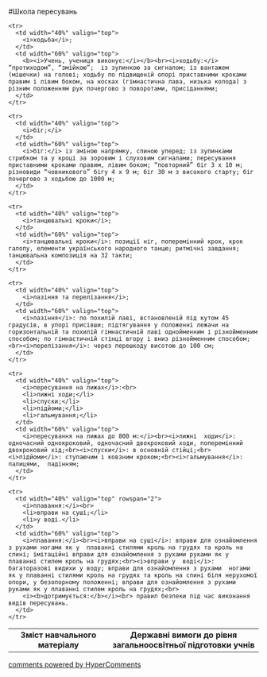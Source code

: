 <div id="hypercomments_widget" class="js-hypercomments-widget invisible"></div>

#Школа пересувань

<table>
  <body>
    <tr>
      <td width="40%" align="center">
        <b>Зміст навчального матеріалу</b>
      </td>
      <td width="60%" align="center" valign="top">
        <b>Державні вимоги до рівня загальноосвітньої підготовки учнів</b>
      </td>
    </tr>

    <tr>
      <td width="40%" valign="top">
        <i>ходьба</i>;
      </td>
      <td width="60%" valign="top">
        <b><i>Учень, учениця виконує:</i></b><br><i>ходьбу:</i> “протиходом”, “змійкою”;  із зупинкою за сигналом; із вантажем (мішечки) на голові; ходьбу по підвищеній опорі приставними кроками правим і лівим боком, на носках (гімнастична лава, низька колода) з різним положенням рук почергово з поворотами, присіданнями;
      </td>
    </tr>

    <tr>
      <td width="40%" valign="top">
        <i>біг;</i>
      </td>
      <td width="60%" valign="top">
        <i>біг:</i> із зміною напрямку, спиною уперед; із зупинками стрибком та у кроці за зоровим і слуховим сигналами; пересування приставними кроками правим, лівим боком; “повторний” біг 3 х 10 м; різновиди “човникового” бігу 4 х 9 м; біг 30 м з високого старту; біг почергово з ходьбою до 1000 м;
      </td>
    </tr>

    <tr>
      <td width="40%" valign="top">
        <i>танцювальні кроки</i>;
      </td>
      <td width="60%" valign="top">
        <i>танцювальні кроки</i>: позиції ніг, поперемінний крок, крок галопу, елементи українського народного танцю; ритмічні завдання; танцювальна композиція на 32 такти;
      </td>
    </tr>

    <tr>
      <td width="40%" valign="top">
        <i>лазіння та перелізання</i>;
      </td>
      <td width="60%" valign="top">
        <i>лазіння</i>: по похилій лаві, встановленій під кутом 45 градусів, в упорі присівши; підтягування у положенні лежачи на горизонтальній та похилій гімнастичній лаві однойменним і різнойменним способом; по гімнастичній стінці вгору і вниз різнойменним способом;<br><i>перелізання</i>: через перешкоду висотою до 100 см;
      </td>
    </tr>

    <tr>
      <td width="40%" valign="top">
        <i>пересування на лижах</i>:<br>
        <li>лижні ходи;</li>
        <li>спуски;</li>
        <li>підйоми;</li>
        <li>гальмування;</li>
      </td>
      <td width="60%" valign="top">
        <i>пересування на лижах до 800 м:</i><br><i>лижні  ходи</i>: одночасний однокроковий, одночасний двокроковий ходи, поперемінний двокроковий хід;<br><i>спуски</i>: в основній стійці;<br><i>підйоми</i>: cтупаючим і ковзним кроком;<br><i>гальмування</i>: палицями,  падінням;
      </td>
    </tr>

    <tr>
      <td width="40%" valign="top" rowspan="2">
        <i>плавання:</i><br>
        <li>вправи на суші;</li>
        <li>у воді.</li>
      </td>
      <td width="60%" valign="top">
        <i>плавання:</i><br><i>вправи на суші</i>: вправи для ознайомлення з рухами ногами як у  плаванні стилями кроль на грудях та кроль на спині; імітаційні вправи для ознайомлення з рухами руками як у плаванні стилем кроль на грудях;<br><i>вправи у  воді</i>: багаторазові видихи у воду; вправи для ознайомлення з рухами  ногами як у плаванні стилями кроль на грудях та кроль на спині біля нерухомої опори, у безопорному положенні; вправи для ознайомлення з рухами руками як у плаванні стилем кроль на грудях;<br>
        <i><b>дотримується:</b></i><br> правил безпеки під час виконання видів пересувань.
      </td>
    </tr>
  </body>
</table>

<div class="js-hypercomments-container">
    <a href="http://hypercomments.com" class="hc-link" title="comments widget">comments powered by HyperComments</a>
</div>
